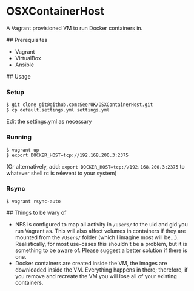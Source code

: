 OSXContainerHost
================

A Vagrant provisioned VM to run Docker containers in.

## Prerequisites

* Vagrant
* VirtualBox
* Ansible

## Usage

### Setup
```
$ git clone git@github.com:SeerUK/OSXContainerHost.git
$ cp default.settings.yml settings.yml
```
Edit the settings.yml as necessary

### Running
```
$ vagrant up
$ export DOCKER_HOST=tcp://192.168.200.3:2375
```
(Or alternatively, add: `export DOCKER_HOST=tcp://192.168.200.3:2375` to whatever shell rc is relevent to your system)

### Rsync
```
$ vagrant rsync-auto
```

## Things to be wary of

* NFS is configured to map all activity in `/Users/` to the uid and gid you run Vagrant as. This will also affect volumes in containers if they are mounted from the `/Users/` folder (which I imagine most will be...). Realistically, for most use-cases this shouldn't be a problem, but it is something to be aware of. Please suggest a better solution if there is one.
* Docker containers are created inside the VM, the images are downloaded inside the VM. Everything happens in there; therefore, if you remove and recreate the VM you will lose all of your existing containers.
